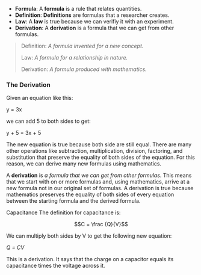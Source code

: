  - **Formula**: A **formula** is a rule that relates quantities.
 - **Definition**: **Definitions** are formulas that a researcher creates.
 - **Law**: A **law** is true because we can verifiy it with an experiment.
 - **Derivation**: A **derivation** is a formula that we can get from other formulas.

> Definition: *A formula invented for a new concept.*
> 
> Law: *A formula for a relationship in nature.*
> 
> Derivation: *A formula produced with mathematics.*



### The Derivation
Given an equation like this:

y = 3x

we can add 5 to both sides to get:

y + 5 = 3x + 5

The new equation is true because both side are still equal. There are many other operations like subtraction, multiplication, division, factoring, and substitution that preserve the equality of both sides of the equation. For this reason, we can derive many new formulas using mathematics.

A **derivation** is *a formula that we can get from other formulas*. This means that we start with on or more formulas and, using mathematics, arrive at a new formula not in our original set of formulas. A derivation is true because mathematics preserves the equality of both sides of every equation between the starting formula and the derived formula.

Capacitance
The definition for capacitance is: 

$$C = \frac {Q}{V}$$

We can multiply both sides by V to get the following new equation: 

*Q = CV*

This is a derivation. It says that the charge on a capacitor equals its capacitance times the voltage across it.

